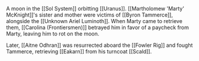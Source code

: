 A moon in the [[Sol System]] orbitting [[Uranus]]. [[Martholomew 'Marty' McKnight]]'s sister and mother were victims of [[Byron Tammerce]], alongside the [[Unknown Ariel Luminoth]]. When Marty came to retrieve them, [[Carolina (Frontiersmen)]] betrayed him in favor of a paycheck from Marty, leaving him to rot on the moon.

Later, [[Aitne Odhran]] was resurrected aboard the [[Fowler Rig]] and fought Tammerce, retrieving [[Eakarn]] from his turncoat [[Scald]].

